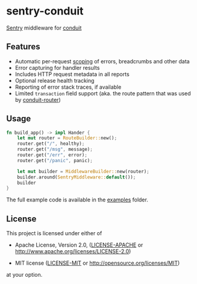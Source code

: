 sentry-conduit
==============================================================================

[Sentry] middleware for [conduit]

[Sentry]: https://sentry.io/
[conduit]: https://github.com/conduit-rust/conduit


Features
------------------------------------------------------------------------------

- Automatic per-request [scoping](https://develop.sentry.dev/sdk/unified-api/#scope)
  of errors, breadcrumbs and other data
- Error capturing for handler results
- Includes HTTP request metadata in all reports
- Optional release health tracking
- Reporting of error stack traces, if available
- Limited `transaction` field support (aka. the route pattern that was used by [conduit-router])

[conduit-router]: https://github.com/conduit-rust/conduit/tree/master/conduit-router


Usage
------------------------------------------------------------------------------

```rust
fn build_app() -> impl Hander {
    let mut router = RouteBuilder::new();
    router.get("/", healthy);
    router.get("/msg", message);
    router.get("/err", error);
    router.get("/panic", panic);

    let mut builder = MiddlewareBuilder::new(router);
    builder.around(SentryMiddleware::default());
    builder
}
```

The full example code is available in the [examples](examples/basic.rs) folder.


License
------------------------------------------------------------------------------

This project is licensed under either of

- Apache License, Version 2.0, ([LICENSE-APACHE](LICENSE-APACHE) or
  <http://www.apache.org/licenses/LICENSE-2.0>)

- MIT license ([LICENSE-MIT](LICENSE-MIT) or
  <http://opensource.org/licenses/MIT>)

at your option.
